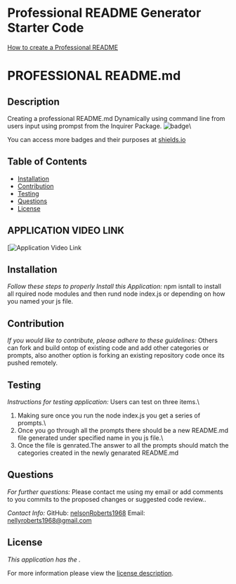 # Professional README Generator Starter Code

[How to create a Professional README](https://coding-boot-camp.github.io/full-stack/github/professional-readme-guide)

# PROFESSIONAL README.md
## Description
Creating a professional README.md Dynamically using command line from users input using prompst from the Inquirer Package.
![badge](https://img.shields.io/badge/license--brightorange)\

You can access more badges and their purposes at [shields.io](https://shields.io)
## Table of Contents
  * [Installation](#installation)
  * [Contribution](#contribution)
  * [Testing](#testing)
  * [Questions](#questions)
  * [License](#license)

## APPLICATION VIDEO LINK
[![Application Video Link](https://www.awesomescreenshot.com/video/7478028)
    
    
## Installation
    
  _Follow these steps to properly Install this Application:_
  npm isntall to install all rquired node modules and then rund node  index.js or depending on how you named your js file.
      
## Contribution
  _If you would like to contribute, please adhere to these guidelines:_
  Others can fork and build ontop of existing code and add other categories or prompts, also another option is forking an existing repository code once its pushed remotely.
      
## Testing
  _Instructions for testing application:_
  Users can test on three items.\
  1. Making sure once you run the node index.js you get a series of prompts.\
  2. Once you go through all the prompts there should be a new README.md file generated under specified name in you js file.\
  3. Once the file is genrated.The answer to all the prompts should match the categories created in the newly genarated README.md
      
## Questions
      
  _For further questions:_
  Please contact me using my email or add comments to you commits to the proposed changes or suggested code review..
  
  _Contact Info:_
  GitHub: [nelsonRoberts1968](https://github.com/nelsonRoberts1968)
  Email: [nellyroberts1968@gmail.com](mailto:nellyroberts1968@gmail.com)
    
## License
      
  _This application has the ._
      
  For more information please view the [license description]().



